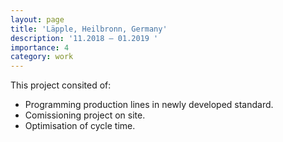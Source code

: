 ```yaml
---
layout: page
title: 'Läpple, Heilbronn, Germany'
description: '11.2018 – 01.2019 '
importance: 4
category: work
---
```


This project consited of:  

* Programming production lines in newly developed standard.
* Comissioning project on site.
* Optimisation of cycle time.
